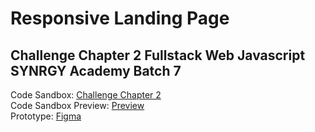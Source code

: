 # Responsive Landing Page
## Challenge Chapter 2 Fullstack Web Javascript SYNRGY Academy Batch 7
Code Sandbox: [Challenge Chapter 2](https://codesandbox.io/p/sandbox/f-fsw24001119-synrgy7-the-landing-page-ch2-26g32l) <br />
Code Sandbox Preview: [Preview](https://26g32l.csb.app/index.html)<br />
Prototype: [Figma](https://www.figma.com/file/QiNXZPX7OwUeFzqSPuiQBE/BCR---Binar-Car-Rental?type=design&node-id=2%3A703&mode=design&t=VHdzwiDqI9UYDpq1-1)
